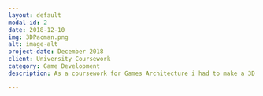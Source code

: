 ```yaml
---
layout: default
modal-id: 2
date: 2018-12-10
img: 3DPacman.png
alt: image-alt
project-date: December 2018
client: University Coursework
category: Game Development
description: As a coursework for Games Architecture i had to make a 3D version of pacman, using component based architecture. a Video of This game in action can be seen Here <iframe width="560" height="315" src="https://www.youtube.com/embed/jwVj4e4HU9E" frameborder="0" allow="accelerometer; autoplay; encrypted-media; gyroscope; picture-in-picture" allowfullscreen></iframe>

---
```

